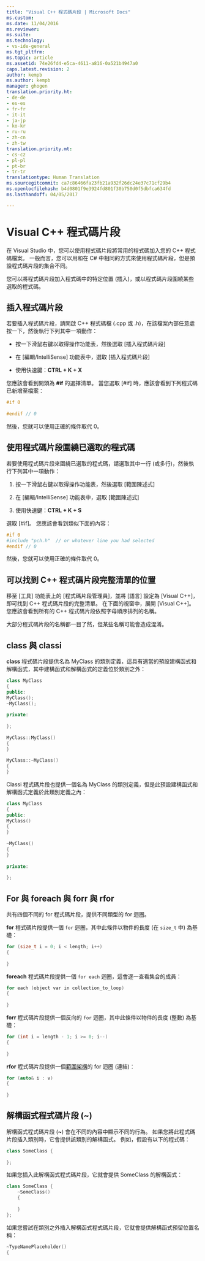 ```yaml
---
title: "Visual C++ 程式碼片段 | Microsoft Docs"
ms.custom: 
ms.date: 11/04/2016
ms.reviewer: 
ms.suite: 
ms.technology:
- vs-ide-general
ms.tgt_pltfrm: 
ms.topic: article
ms.assetid: 74e26fd4-e5ca-4611-a816-0a521b4947a0
caps.latest.revision: 2
author: kempb
ms.author: kempb
manager: ghogen
translation.priority.ht:
- de-de
- es-es
- fr-fr
- it-it
- ja-jp
- ko-kr
- ru-ru
- zh-cn
- zh-tw
translation.priority.mt:
- cs-cz
- pl-pl
- pt-br
- tr-tr
translationtype: Human Translation
ms.sourcegitcommit: ca7c86466fa23fb21a932f26dc24e37c71cf29b4
ms.openlocfilehash: b4d0801f9e3924fd801f30b750d0f5dbfca634fd
ms.lasthandoff: 04/05/2017

---
```

# <a name="visual-c-code-snippets"></a>Visual C++ 程式碼片段
在 Visual Studio 中，您可以使用程式碼片段將常用的程式碼加入您的 C++ 程式碼檔案。 一般而言，您可以用和在 C# 中相同的方式來使用程式碼片段，但是預設程式碼片段的集合不同。  
  
 您可以將程式碼片段加入程式碼中的特定位置 (插入)，或以程式碼片段圍繞某些選取的程式碼。  
  
## <a name="inserting-a-code-snippet"></a>插入程式碼片段  
 若要插入程式碼片段，請開啟 C++ 程式碼檔 (.cpp 或 .h)，在該檔案內部任意處按一下，然後執行下列其中一項動作：  
  
-   按一下滑鼠右鍵以取得操作功能表，然後選取 [插入程式碼片段]  
  
-   在 [編輯/IntelliSense] 功能表中，選取 [插入程式碼片段]  
  
-   使用快速鍵：**CTRL + K + X**  
  
 您應該會看到開頭為 **#if** 的選擇清單。 當您選取 [#if] 時，應該會看到下列程式碼已新增至檔案：  
  
```cpp  
#if 0  
  
#endif // 0  
```  
  
 然後，您就可以使用正確的條件取代 0。  
  
## <a name="using-a-code-snippet-to-surround-selected-code"></a>使用程式碼片段圍繞已選取的程式碼  
 若要使用程式碼片段來圍繞已選取的程式碼，請選取其中一行 (或多行)，然後執行下列其中一項動作：  
  
1.  按一下滑鼠右鍵以取得操作功能表，然後選取 [範圍陳述式]  
  
2.  在 [編輯/IntelliSense] 功能表中，選取 [範圍陳述式]  
  
3.  使用快速鍵：**CTRL + K + S**  
  
 選取 [#if]。 您應該會看到類似下面的內容：  
  
```cpp  
#if 0  
#include "pch.h"  // or whatever line you had selected  
#endif // 0  
```  
  
 然後，您就可以使用正確的條件取代 0。  
  
## <a name="where-can-i-find-a-complete-list-of-the-c-code-snippets"></a>可以找到 C++ 程式碼片段完整清單的位置  
 移至 [工具] 功能表上的 [程式碼片段管理員]，並將 [語言] 設定為 [Visual C++]，即可找到 C++ 程式碼片段的完整清單。 在下面的視窗中，展開 [Visual C++]。 您應該會看到所有的 C++ 程式碼片段依照字母順序排列的名稱。  
  
 大部分程式碼片段的名稱都一目了然，但某些名稱可能會造成混淆。  
  
## <a name="class-vs-classi"></a>class 與 classi  
 **class** 程式碼片段提供名為 MyClass 的類別定義，這具有適當的預設建構函式和解構函式，其中建構函式和解構函式的定義位於類別之外：  
  
```cpp  
class MyClass  
{  
public:  
MyClass();  
~MyClass();  
  
private:  
  
};  
  
MyClass::MyClass()  
{  
}  
  
MyClass::~MyClass()  
{  
}  
```  
  
 Classi 程式碼片段也提供一個名為 MyClass 的類別定義，但是此預設建構函式和解構函式定義於此類別定義之內：  
  
```cpp  
class MyClass  
{  
public:  
MyClass()  
{  
}  
  
~MyClass()  
{  
}  
  
private:  
  
};  
```  
  
## <a name="for-vs-foreach-vs-forr-vs-rfor"></a>For 與 foreach 與 forr 與 rfor  
 共有四個不同的 for 程式碼片段，提供不同類型的 for 迴圈。  
  
 **for** 程式碼片段提供一個 `for` 迴圈，其中此條件以物件的長度 (在 `size_t` 中) 為基礎：  
  
```cpp  
for (size_t i = 0; i < length; i++)  
{  
  
}  
```  
  
 **foreach** 程式碼片段提供一個 `for each` 迴圈，這會逐一查看集合的成員：  
  
```cpp  
for each (object var in collection_to_loop)  
{  
  
}  
```  
  
 **forr** 程式碼片段提供一個反向的 `for` 迴圈，其中此條件以物件的長度 (整數) 為基礎：  
  
```cpp  
for (int i = length - 1; i >= 0; i--)  
{  
  
}  
```  
  
 **rfor** 程式碼片段提供一個[範圍架構](/cpp/cpp/range-based-for-statement-cpp)的 for 迴圈 (連結)：  
  
```cpp  
for (auto& i : v)  
{  
  
}  
```  
  
## <a name="the-destructor-snippet-"></a>解構函式程式碼片段 (~)  
 解構函式程式碼片段 (**~**) 會在不同的內容中顯示不同的行為。 如果您將此程式碼片段插入類別時，它會提供該類別的解構函式。 例如，假設有以下的程式碼：  
  
```cpp  
class SomeClass {  
  
};  
```  
  
 如果您插入此解構函式程式碼片段，它就會提供 SomeClass 的解構函式：  
  
```cpp  
class SomeClass {  
    ~SomeClass()  
    {  
  
    }  
};  
```  
  
 如果您嘗試在類別之外插入解構函式程式碼片段，它就會提供解構函式預留位置名稱：  
  
```cpp  
~TypeNamePlaceholder()  
{  
  
```

